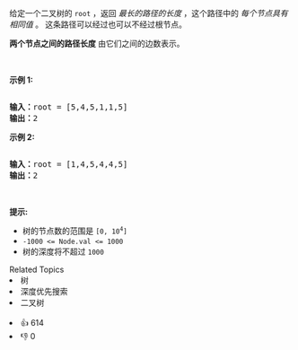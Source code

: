 <p>给定一个二叉树的<meta charset="UTF-8" />&nbsp;<code>root</code>&nbsp;，返回&nbsp;<em>最长的路径的长度</em> ，这个路径中的&nbsp;<em>每个节点具有相同值</em>&nbsp;。 这条路径可以经过也可以不经过根节点。</p>

<p><strong>两个节点之间的路径长度</strong>&nbsp;由它们之间的边数表示。</p>

<p>&nbsp;</p>

<p><strong>示例 1:</strong></p>

<p><img alt="" src="https://assets.leetcode.com/uploads/2020/10/13/ex1.jpg" /></p>

<pre>
<strong>输入：</strong>root = [5,4,5,1,1,5]
<strong>输出：</strong>2
</pre>

<p><strong>示例 2:</strong></p>

<p><img alt="" src="https://assets.leetcode.com/uploads/2020/10/13/ex2.jpg" /></p>

<pre>
<strong>输入：</strong>root = [1,4,5,4,4,5]
<strong>输出：</strong>2
</pre>

<p>&nbsp;</p>

<p><strong>提示:</strong></p>

<ul>
	<li>树的节点数的范围是<meta charset="UTF-8" />&nbsp;<code>[0, 10<sup>4</sup>]</code>&nbsp;</li>
	<li><code>-1000 &lt;= Node.val &lt;= 1000</code></li>
	<li>树的深度将不超过 <code>1000</code>&nbsp;</li>
</ul>
<div><div>Related Topics</div><div><li>树</li><li>深度优先搜索</li><li>二叉树</li></div></div><br><div><li>👍 614</li><li>👎 0</li></div>
